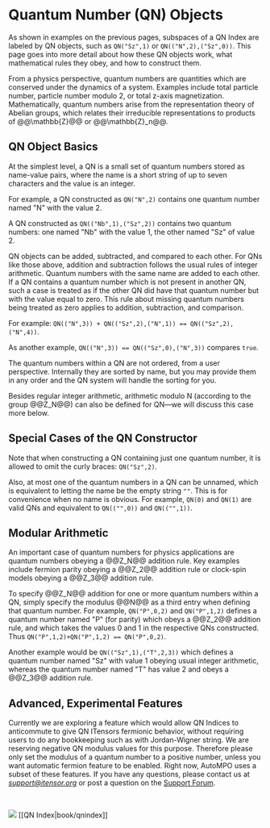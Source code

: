 # Quantum Number (QN) Objects

As shown in examples on the previous pages, subspaces of
a QN Index are labeled by QN objects, such as `QN("Sz",1)`
or `QN(("N",2),("Sz",0))`. This page goes into more detail
about how these QN objects work, what mathematical rules
they obey, and how to construct them.

From a physics perspective, quantum numbers are quantities which
are conserved under the dynamics of a system. Examples include
total particle number, particle number modulo 2, or total z-axis 
magnetization. Mathematically, quantum numbers arise from 
the representation theory of Abelian groups, which relates their irreducible
representations to products of @@\mathbb{Z}@@ or @@\mathbb{Z}_n@@.

## QN Object Basics

At the simplest level, a QN is a small set of quantum numbers
stored as name-value pairs, where the name is a short string of up 
to seven characters and the value is an integer.

For example, a QN constructed as `QN("N",2)` contains one quantum number
named "N" with the value 2.

A QN constructed as `QN(("Nb",1),("Sz",2))` contains two quantum numbers:
one named "Nb" with the value 1, the other named "Sz" of value 2.

QN objects can be added, subtracted, and compared to each other.
For QNs like those above, addition and subtraction follows the usual
rules of integer arithmetic. Quantum numbers with the same name are added to each
other. If a QN contains a quantum number which is not present in another QN,
such a case is treated as if the other QN did have that quantum number
but with the value equal to zero. This rule about missing quantum numbers
being treated as zero applies to addition, subtraction, and comparison.

For example: `QN(("N",3)) + QN(("Sz",2),("N",1)) == QN(("Sz",2),("N",4))`.

As another example, `QN(("N",3)) == QN(("Sz",0),("N",3))` compares `true`.

The quantum numbers within a QN are not ordered, from a user perspective. 
Internally they are sorted by name, but you may provide them in any order 
and the QN system will handle the sorting for you.

Besides regular integer arithmetic, arithmetic modulo N (according to the group @@Z_N@@)
can also be defined for QN&mdash;we will discuss this case more below.

## Special Cases of the QN Constructor

Note that when constructing a QN containing just one quantum number,
it is allowed to omit the curly braces: `QN("Sz",2)`.

Also, at most one of the quantum numbers in a QN can be unnamed, which is equivalent
to letting the name be the empty string `""`. This is for convenience
when no name is obvious. For example, `QN(0)` and `QN(1)` are
valid QNs and equivalent to `QN(("",0))` and `QN(("",1))`.

## Modular Arithmetic

An important case of quantum numbers for physics applications are
quantum numbers obeying a @@Z_N@@ addition rule. Key examples include
fermion parity obeying a @@Z_2@@ addition rule or clock-spin 
models obeying a @@Z_3@@ addition rule.

To specify @@Z_N@@ addition for one or more quantum numbers within a QN,
simply specify the modulus @@N@@ as a third entry when defining that quantum number.
For example, `QN("P",0,2)` and `QN("P",1,2)` defines a quantum number named "P"
(for parity) which obeys a @@Z_2@@ addition rule, and which takes the values 0 and 
1 in the respective QNs constructed.
Thus `QN("P",1,2)+QN("P",1,2) == QN("P",0,2)`.

Another example would be `QN(("Sz",1),("T",2,3))` which defines a quantum number named
"Sz" with value 1 obeying usual integer arithmetic, whereas the quantum number named
"T" has value 2 and obeys a @@Z_3@@ addition rule.

## Advanced, Experimental Features

Currently we are exploring a feature which would allow QN Indices to anticommute
to give QN ITensors fermionic behavior, without requiring users to do any 
bookkeeping such as with Jordan-Wigner string. We are reserving negative QN
modulus values for this purpose. Therefore please only set the modulus of a 
quantum number to a positive number, unless you want automatic
fermion feature to be enabled. Right now, AutoMPO uses a subset of these features.
If you have any questions, please contact us at <i>support@itensor.org</i> or post
a question on the <a href="https://itensor.org/support/">Support Forum</a>.

<br/>

<span style="float:left;"><img src="docs/VERSION/arrowleft.png" class="icon">
[[QN Index|book/qnindex]]
</span>

<br/>


